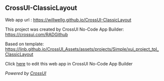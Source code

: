 ## CrossUI-ClassicLayout
Web app url : https://willwellg.github.io/CrossUI-ClassicLayout

This project was created by CrossUI No-Code App Builder: https://crossui.com/RADGithub

Based on template: https://linb.github.io/CrossUI_Assets/assets/projects/Simple/xui_project_tpl_ClassicLayout

Click [here](https://crossui.com/RADGithub/#!from=github&owner=willwellg&repo=CrossUI-ClassicLayout) to edit this web app in CrossUI No-Code App Builder

<i>Powered by [CrossUI](https://crossui.com)</i>
